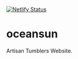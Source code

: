 [![Netlify Status](https://api.netlify.com/api/v1/badges/2c8bdfc5-fa70-447a-a992-3b858a18169d/deploy-status)](https://app.netlify.com/sites/oceansun/deploys)

# oceansun

Artisan Tumblers Website.
